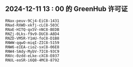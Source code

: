 ## 2024-12-11 13 : 00 的 GreenHub 许可证
```
RNax-peuv-9Cj4-EiC8-1431
RNad-RXWD-xkfj-cLC8-503C
RNaE-HITQ-qx5V-nNC8-BEDB
RNZj-0Lks-f9v9-DUC8-A8D4
RNZD-VM5R-Y1mU-foC8-D1B8
RNWW-qqwO-miqI-ZIC8-5159
RNW6-eIEA-cio2-sxC8-06E8
RNW4-SAdy-MybV-7IC8-93C9
RNVc-0zdd-eLke-cXC8-E037
RNUL-eoSR-i6Q8-4MC8-8792
```
